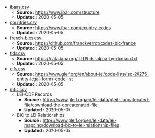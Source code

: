 * [ibans.csv](ibans.csv)
    * **Source :** https://www.iban.com/structure
    * **Updated :** 2020-05-05
* [countries.csv](countries.csv)
    * **Source :** https://www.iban.com/country-codes
    * **Updated :** 2020-05-05
* [french-bics.csv](french-bics.csv)
    * **Source :** https://github.com/franckverrot/codes-bic-france
    * **Updated :** 2020-05-05
* [tlds.csv](tlds.csv)
    * **Source :** https://data.iana.org/TLD/tlds-alpha-by-domain.txt
    * **Updated :** 2020-05-05
* [elfs.csv](elfs.csv)
    * **Source :** https://www.gleif.org/en/about-lei/code-lists/iso-20275-entity-legal-forms-code-list
    * **Updated :** 2020-05-05
* [mfis.csv](mfis.csv)
    * LEI-CDF Records
        * **Source :** https://www.gleif.org/en/lei-data/gleif-concatenated-file/download-the-concatenated-file
        * **Updated :** 2020-05-05
    * BIC to LEI Relationships
        * **Source :** https://www.gleif.org/en/lei-data/lei-mapping/download-bic-to-lei-relationship-files
        * **Updated :** 2020-05-05
